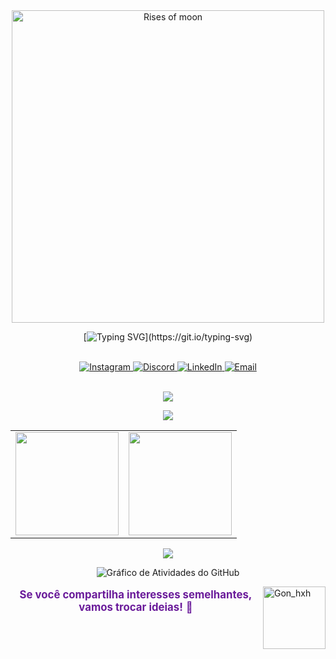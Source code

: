 <div align="center">
    <img src="https://i.imgur.com/xNp7Wys.jpeg" width="500" alt="Rises of moon">
</div>

<div align="center">
  
[![Typing SVG](https://readme-typing-svg.herokuapp.com/?color=00FF7F&size=35&center=true&vCenter=true&width=1000&lines=+Bem+vindo,+Meu+nome+é+Ryan+Rodrigues!)](https://git.io/typing-svg)

<br>

<!-- Redes Sociais com tamanho um pouco maior -->
<a href="https://instagram.com/ryan.ditko">
  <img src="https://img.shields.io/badge/Instagram-000000.svg?style=flat&logo=Instagram&logoColor=00FF7F" alt="Instagram"/>
</a>
<a href="https://discord.gg/gibrasil">
  <img src="https://img.shields.io/badge/Discord-000000.svg?style=flat&logo=discord&logoColor=00FF7F" alt="Discord"/>
</a>
<a href="https://www.linkedin.com/in/ryan-rodrigues-592a27313">
  <img src="https://img.shields.io/badge/LinkedIn-000000.svg?style=flat&logo=linkedin&logoColor=00FF7F" alt="LinkedIn"/>
</a>
<a href="mailto:yryurodriguess@gmail.com">
  <img src="https://img.shields.io/badge/Email-000000.svg?style=flat&logo=gmail&logoColor=00FF7F" alt="Email"/>
</a>

</div>

<br>

<div align="center">
    <p>
        <img src="https://skillicons.dev/icons?i=notion,vscode,git,figma,kali,arch,linux" />
    </p>
    <p>
        <img src="https://skillicons.dev/icons?i=python,js,docker,nodejs,aws,mysql" />
    </p>
</div>

<div align="center">
    <table>
        <tr>
            <td>
                <img src="https://github-readme-stats.vercel.app/api?username=Ryanditko&theme=dark&hide_border=false&include_all_commits=true&count_private=true&show_icons=true&bg_color=000000&title_color=00FF7F&text_color=FFFFFF&hide=contribs" height="165"/>
            </td>
            <td>
                <img src="https://github-readme-stats.vercel.app/api/top-langs/?username=Ryanditko&layout=compact&theme=dark&hide_border=false&bg_color=000000&title_color=0effa3&text_color=FFFFFF" height="165"/>
            </td>
        </tr>
    </table>

<img src="https://github-profile-trophy.vercel.app/?username=Ryanditko&theme=matrix&no-frame=true&no-bg=true&margin-w=10" />

![Gráfico de Atividades do GitHub](https://github-readme-activity-graph.vercel.app/graph?username=Ryanditko&theme=github-compact&bg_color=000000&color=00FF7F&line=0effa3&point=ffffff&area=true&hide_border=true)

</div>

<img align="right" src="https://imgur.com/FaTOxix.png" alt="Gon_hxh" style="min-width: 100px; max-width: 100px; width: 100px;">

<div align="center">
  <p style="font-size: 1.2em; color: #6a1b9a;">
    <strong>Se você compartilha interesses semelhantes, vamos trocar ideias!</strong> 📗
  </p>
</div>
